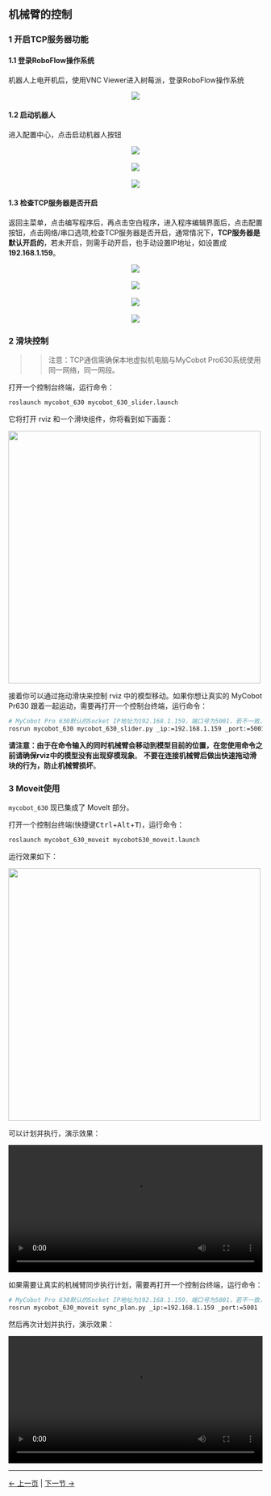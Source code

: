 ## 机械臂的控制

### 1 开启TCP服务器功能

#### 1.1 登录RoboFlow操作系统

机器人上电开机后，使用VNC Viewer进入树莓派，登录RoboFlow操作系统

<div align=center><img src="../../resources/11-ApplicationBaseROS/robotflow1.png"></div>

#### 1.2 启动机器人

进入配置中心，点击启动机器人按钮

<div align=center><img src="../../resources/11-ApplicationBaseROS/robotflow2.png"></div>
<br>
<div align=center><img src="../../resources/11-ApplicationBaseROS/robotflow3.png"></div>
<br>
<div align=center><img src="../../resources/11-ApplicationBaseROS/robotflow4.png"></div>

#### 1.3 检查TCP服务器是否开启

返回主菜单，点击编写程序后，再点击空白程序，进入程序编辑界面后，点击配置按钮，点击网络/串口选项,检查TCP服务器是否开启，通常情况下，**TCP服务器是默认开启的**，若未开启，则需手动开启，也手动设置IP地址，如设置成**192.168.1.159**。

<div align=center><img src="../../resources/11-ApplicationBaseROS/robotflow5.png"></div>
<br>
<div align=center><img src="../../resources/11-ApplicationBaseROS/robotflow6.png"></div>
<br>
<div align=center><img src="../../resources/11-ApplicationBaseROS/robotflow7.png"></div>
<br>
<div align=center><img src="../../resources/11-ApplicationBaseROS/robotflow8.png"></div>

### 2 滑块控制

>>注意：TCP通信需确保本地虚拟机电脑与MyCobot Pro630系统使用同一网络，同一网段。

打开一个控制台终端，运行命令：

```bash
roslaunch mycobot_630 mycobot_630_slider.launch
```

它将打开 rviz 和一个滑块组件，你将看到如下画面：

<img src =../../resources/11-ApplicationBaseROS/pro630_slider_control.png
width ="500"  align = "center">

接着你可以通过拖动滑块来控制 rviz 中的模型移动。如果你想让真实的 MyCobot Pr630 跟着一起运动，需要再打开一个控制台终端，运行命令：

```bash
# MyCobot Pro 630默认的Socket IP地址为192.168.1.159，端口号为5001，若不一致，可根据实际的IP地址进行修改。
rosrun mycobot_630 mycobot_630_slider.py _ip:=192.168.1.159 _port:=5001
```

**请注意：由于在命令输入的同时机械臂会移动到模型目前的位置，在您使用命令之前请确保rviz中的模型没有出现穿模现象**。
**不要在连接机械臂后做出快速拖动滑块的行为，防止机械臂损坏**。

### 3 Moveit使用

`mycobot_630` 现已集成了 MoveIt 部分。

打开一个控制台终端(快捷键<kbd>Ctrl</kbd>+<kbd>Alt</kbd>+<kbd>T</kbd>)，运行命令：

```bash
roslaunch mycobot_630_moveit mycobot630_moveit.launch
``` 

运行效果如下：  

<img src =../../resources/11-ApplicationBaseROS/pro630_moveit.png
width ="500"  align = "center">

可以计划并执行，演示效果：

<video id="my-video" class="video-js" controls preload="auto" width="100%"
poster="" data-setup='{"aspectRatio":"16:9"}'>
  <source src="../../resources/11-ApplicationBaseROS/pro630_moveit.mp4" type='video/mp4' >
</video>

如果需要让真实的机械臂同步执行计划，需要再打开一个控制台终端，运行命令：

```bash
# MyCobot Pro 630默认的Socket IP地址为192.168.1.159，端口号为5001，若不一致，可根据实际的IP地址进行修改。
rosrun mycobot_630_moveit sync_plan.py _ip:=192.168.1.159 _port:=5001
```

然后再次计划并执行，演示效果：

<video id="my-video" class="video-js" controls preload="auto" width="100%"
poster="" data-setup='{"aspectRatio":"16:9"}'>
  <source src="../../resources/11-ApplicationBaseROS/pro630_moveit.mp4" type='video/mp4' >
</video>

---

[← 上一页](11.1.3-RvizIntroduction.md) | [下一节 →](../11.2-ROS2/README.md)

